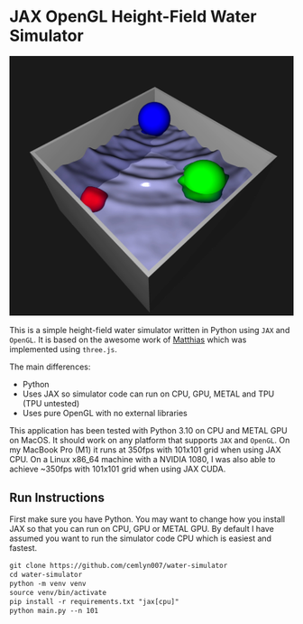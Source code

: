 # JAX OpenGL Height-Field Water Simulator

[![Simulation YouTube Video](images/simulation.jpeg)](https://youtu.be/Vrl7CklleO4?si=gBdu8EDwAdmfNjJm)

This is a simple height-field water simulator written in Python using `JAX` and `OpenGL`. It is based on the awesome work of [Matthias](https://www.youtube.com/watch?v=hswBi5wcqAA) which was implemented using `three.js`.

The main differences:
* Python
* Uses JAX so simulator code can run on CPU, GPU, METAL and TPU (TPU untested)
* Uses pure OpenGL with no external libraries

This application has been tested with Python 3.10 on CPU and METAL GPU on MacOS. It should work on any platform that supports `JAX` and `OpenGL`. On my MacBook Pro (M1) it runs at 350fps with 101x101 grid when using JAX CPU.
On a Linux x86_64 machine with a NVIDIA 1080, I was also able to achieve ~350fps with 101x101 grid when using JAX CUDA.

## Run Instructions
First make sure you have Python. You may want to change how you install JAX so that you can run on CPU, GPU or METAL GPU. By default I have assumed you want to run the simulator code CPU which is easiest and fastest.
```
git clone https://github.com/cemlyn007/water-simulator
cd water-simulator
python -m venv venv
source venv/bin/activate
pip install -r requirements.txt "jax[cpu]"
python main.py --n 101
```
